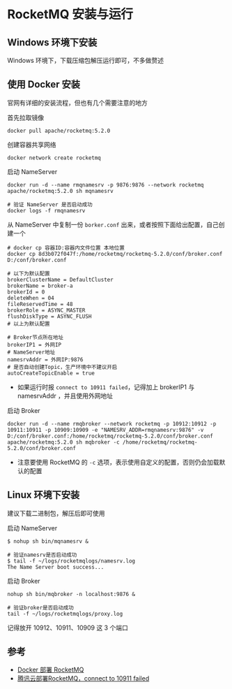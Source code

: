 # RocketMQ 安装与运行

## Windows 环境下安装

Windows 环境下，下载压缩包解压运行即可，不多做赘述

## 使用 Docker 安装

官网有详细的安装流程，但也有几个需要注意的地方

首先拉取镜像

```shell
docker pull apache/rocketmq:5.2.0
```

创建容器共享网络

```shell
docker network create rocketmq
```

启动 NameServer

```shell
docker run -d --name rmqnamesrv -p 9876:9876 --network rocketmq apache/rocketmq:5.2.0 sh mqnamesrv

# 验证 NameServer 是否启动成功
docker logs -f rmqnamesrv
```

从 NameServer 中复制一份 `borker.conf` 出来，或者按照下面给出配置，自己创建一个

```shell
# docker cp 容器ID:容器内文件位置 本地位置
docker cp 8d3b072f047f:/home/rocketmq/rocketmq-5.2.0/conf/broker.conf D:/conf/broker.conf
```

```shell
# 以下为默认配置
brokerClusterName = DefaultCluster
brokerName = broker-a
brokerId = 0
deleteWhen = 04
fileReservedTime = 48
brokerRole = ASYNC_MASTER
flushDiskType = ASYNC_FLUSH
# 以上为默认配置

# Broker节点所在地址
brokerIP1 = 外网IP
# NameServer地址
namesrvAddr = 外网IP:9876
# 是否自动创建Topic，生产环境中不建议开启
autoCreateTopicEnable = true
```

- 如果运行时报 `connect to 10911 failed`，记得加上 brokerIP1 与 namesrvAddr ，并且使用外网地址

启动 Broker

```shell
docker run -d --name rmqbroker --network rocketmq -p 10912:10912 -p 10911:10911 -p 10909:10909 -e "NAMESRV_ADDR=rmqnamesrv:9876" -v D:/conf/broker.conf:/home/rocketmq/rocketmq-5.2.0/conf/broker.conf apache/rocketmq:5.2.0 sh mqbroker -c /home/rocketmq/rocketmq-5.2.0/conf/broker.conf
```

- 注意要使用 RocketMQ 的 `-c` 选项，表示使用自定义的配置，否则仍会加载默认的配置

## Linux 环境下安装

建议下载二进制包，解压后即可使用

启动 NameServer

```shell
$ nohup sh bin/mqnamesrv &
 
# 验证namesrv是否启动成功
$ tail -f ~/logs/rocketmqlogs/namesrv.log
The Name Server boot success...
```

启动 Broker

```shell
nohup sh bin/mqbroker -n localhost:9876 &

# 验证broker是否启动成功
tail -f ~/logs/rocketmqlogs/proxy.log 
```

记得放开 10912、10911、10909 这 3 个端口

## 参考

- [Docker 部署 RocketMQ](https://rocketmq.apache.org/zh/docs/quickStart/02quickstartWithDocker)
- [腾讯云部署RocketMQ，connect to 10911 failed](https://blog.csdn.net/lifuma/article/details/91129573)
